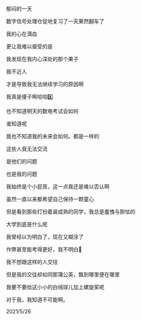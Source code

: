 郁闷的一天

数字信号处理仓促地复习了一天果然翻车了

我的心在滴血

更让我难以接受的是

我发现在我内心深处的那个果子

我不近人

才是导致我无法继续学习的原因啊

我真是傻子啊哈哈:eight:

也不知道明天的数电考试会如何

谁知道呢

我也不知道我的未来会如何。都是一样的

这些人我无法交流

是他们的问题

也是我的问题

我始终是个小屁孩，这一点我还是难以否认啊

虽然一直以来都希望自己保持一颗童心

但是看到那些打扮着装成熟的同学，我总是羞愧与胆怯的

大学到底是什么呢

我曾经以为明白了，现在又糊涂了

作弊甚至能考得更好，我不明白🤢

我不想跟这样的人交往

但是我的交往却如同那蒲公英，飘到哪里便在哪里

我要不要给这小小的白绒球儿加上螺旋桨呢

对于我，我知道不可能啊。

2021/5/26
